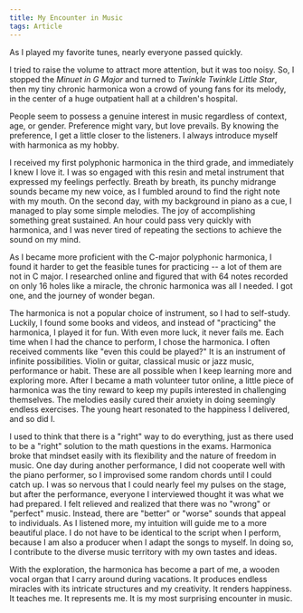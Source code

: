```yaml
---
title: My Encounter in Music
tags: Article
---
```


As I played my favorite tunes, nearly everyone passed quickly.

<!--more-->

I tried to raise the volume to attract more attention, but it was too noisy. So, I stopped the *Minuet in G Major* and turned to *Twinkle Twinkle Little Star*, then my tiny chronic harmonica won a crowd of young fans for its melody, in the center of a huge outpatient hall at a children's hospital. 

People seem to possess a genuine interest in music regardless of context, age, or gender. Preference might vary, but love prevails. By knowing the preference, I get a little closer to the listeners. I always introduce myself with harmonica as my hobby.

I received my first polyphonic harmonica in the third grade, and immediately I knew I love it. I was so engaged with this resin and metal instrument that expressed my feelings perfectly. Breath by breath, its punchy midrange sounds became my new voice, as I fumbled around to find the right note with my mouth. On the second day, with my background in piano as a cue, I managed to play some simple melodies. The joy of accomplishing something great sustained. An hour could pass very quickly with harmonica, and I was never tired of repeating the sections to achieve the sound on my mind. 

As I became more proficient with the C-major polyphonic harmonica, I found it harder to get the feasible tunes for practicing -- a lot of them are not in C major. I researched online and figured that with 64 notes recorded on only 16 holes like a miracle, the chronic harmonica was all I needed. I got one, and the journey of wonder began. 

The harmonica is not a popular choice of instrument, so I had to self-study. Luckily, I found some books and videos, and instead of "practicing" the harmonica, I played it for fun. With even more luck, it never fails me. Each time when I had the chance to perform, I chose the harmonica. I often received comments like "even this could be played?" It is an instrument of infinite possibilities. Violin or guitar, classical music or jazz music, performance or habit. These are all possible when I keep learning more and exploring more. After I became a math volunteer tutor online, a little piece of harmonica was the tiny reward to keep my pupils interested in challenging themselves. The melodies easily cured their anxiety in doing seemingly endless exercises. The young heart resonated to the happiness I delivered, and so did I.

I used to think that there is a "right" way to do everything, just as there used to be a "right" solution to the math questions in the exams. Harmonica broke that mindset easily with its flexibility and the nature of freedom in music. One day during another performance, I did not cooperate well with the piano performer, so I improvised some random chords until I could catch up. I was so nervous that I could nearly feel my pulses on the stage, but after the performance, everyone I interviewed thought it was what we had prepared. I felt relieved and realized that there was no "wrong" or "perfect" music. Instead, there are "better" or "worse" sounds that appeal to individuals. As I listened more, my intuition will guide me to a more beautiful place. I do not have to be identical to the script when I perform, because I am also a producer when I adapt the songs to myself. In doing so, I contribute to the diverse music territory with my own tastes and ideas. 

With the exploration, the harmonica has become a part of me, a wooden vocal organ that I carry around during vacations. It produces endless miracles with its intricate structures and my creativity. It renders happiness. It teaches me. It represents me. It is my most surprising encounter in music.
 

